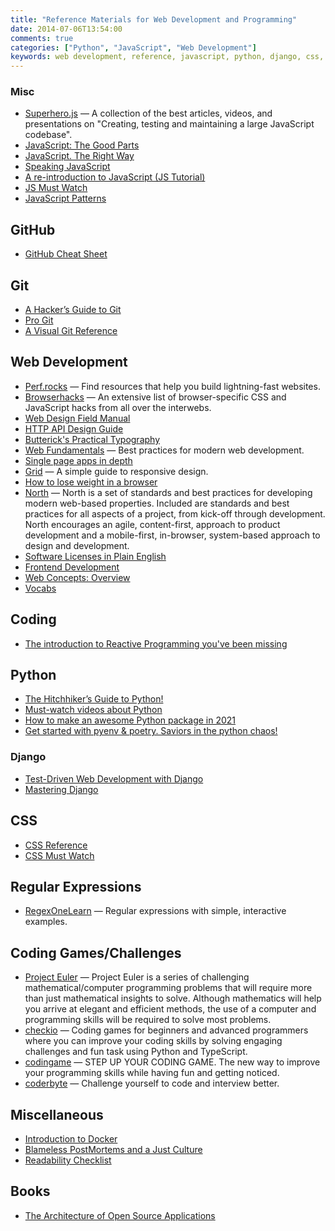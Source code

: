 ```yaml
---
title: "Reference Materials for Web Development and Programming"
date: 2014-07-06T13:54:00
comments: true
categories: ["Python", "JavaScript", "Web Development"]
keywords: web development, reference, javascript, python, django, css, regex
---
```


### Misc

- [Superhero.js](http://superherojs.com) — A collection of the best articles, videos, and presentations on "Creating, testing and maintaining a large JavaScript codebase".
- [JavaScript: The Good Parts](http://gnab.github.io/js-workshop/)
- [JavaScript. The Right Way](http://jstherightway.org/)
- [Speaking JavaScript](http://speakingjs.com/es5/index.html)
- [A re-introduction to JavaScript (JS Tutorial)](https://developer.mozilla.org/en-US/docs/Web/JavaScript/A_re-introduction_to_JavaScript)
- [JS Must Watch](https://github.com/bolshchikov/js-must-watch)
- [JavaScript Patterns](http://shichuan.github.io/javascript-patterns/)

## GitHub

- [GitHub Cheat Sheet](http://github.com/tiimgreen/github-cheat-sheet)

## Git

- [A Hacker’s Guide to Git](http://wildlyinaccurate.com/a-hackers-guide-to-git)
- [Pro Git](http://git-scm.com/book/en/v2)
- [A Visual Git Reference](http://marklodato.github.io/visual-git-guide/index-en.html)

## Web Development

- [Perf.rocks](http://www.perf.rocks/) — Find resources that help you build lightning-fast websites.
- [Browserhacks](http://browserhacks.com/) — An extensive list of browser-specific CSS and JavaScript hacks from all over the interwebs.
- [Web Design Field Manual](http://webfieldmanual.com/)
- [HTTP API Design Guide](https://github.com/interagent/http-api-design)
- [Butterick's Practical Typography](http://practicaltypography.com/)
- [Web Fundamentals](https://developers.google.com/web/fundamentals/) — Best practices for modern web development.
- [Single page apps in depth](http://singlepageappbook.com/)
- [Grid](http://www.adamkaplan.me/grid/) — A simple guide to responsive design.
- [How to lose weight in a browser](http://browserdiet.com/en/)
- [North](https://github.com/north/north) — North is a set of standards and best practices for developing modern web-based properties. Included are standards and best practices for all aspects of a project, from kick-off through development. North encourages an agile, content-first, approach to product development and a mobile-first, in-browser, system-based approach to design and development.
- [Software Licenses in Plain English](https://tldrlegal.com/)
- [Frontend Development](https://github.com/dypsilon/frontend-dev-bookmarks)
- [Web Concepts: Overview](https://webconcepts.info/concepts/)
- [Vocabs](http://apps.workflower.fi/vocabs/)

## Coding

- [The introduction to Reactive Programming you've been missing](https://gist.github.com/staltz/868e7e9bc2a7b8c1f754)

## Python

- [The Hitchhiker’s Guide to Python!](http://docs.python-guide.org/en/latest/)
- [Must-watch videos about Python](https://github.com/s16h/py-must-watch)
- [How to make an awesome Python package in 2021](https://antonz.org/python-packaging/)
- [Get started with pyenv & poetry. Saviors in the python chaos!](https://blog.jayway.com/2019/12/28/pyenv-poetry-saviours-in-the-python-chaos/)

### Django

- [Test-Driven Web Development with Django](http://test-driven-django-development.readthedocs.org/en/latest/)
- [Mastering Django](http://masteringdjango.com/)

## CSS

- [CSS Reference](http://tympanus.net/codrops/css_reference/)
- [CSS Must Watch](https://github.com/AllThingsSmitty/must-watch-css)

## Regular Expressions

- [RegexOneLearn](http://regexone.com/) — Regular expressions with simple, interactive examples.

## Coding Games/Challenges

- [Project Euler](https://projecteuler.net/) — Project Euler is a series of challenging mathematical/computer programming problems that will require more than just mathematical insights to solve. Although mathematics will help you arrive at elegant and efficient methods, the use of a computer and programming skills will be required to solve most problems.
- [checkio](https://www.checkio.org/) — Coding games for beginners and advanced programmers where you can improve your coding skills by solving engaging challenges and fun task using Python and TypeScript.
- [codingame](http://www.codingame.com/) — STEP UP YOUR CODING GAME. The new way to improve your programming skills while having fun and getting noticed.
- [coderbyte](http://coderbyte.com/) — Challenge yourself to code and interview better.

## Miscellaneous

- [Introduction to Docker](http://www.youtube.com/watch?v=9bvdc55xYdo)
- [Blameless PostMortems and a Just Culture](https://codeascraft.com/2012/05/22/blameless-postmortems/)
- [Readability Checklist](https://readabilityguidelines.co.uk/readability-checklist/)

## Books

- [The Architecture of Open Source Applications](http://aosabook.org/en/index.html)
